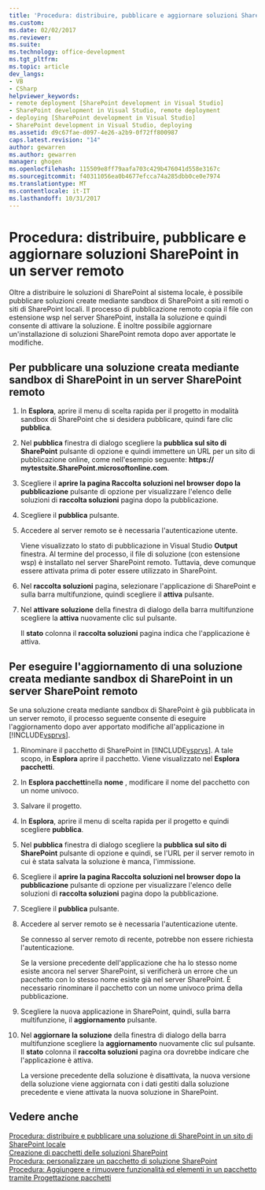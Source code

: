 ```yaml
---
title: 'Procedura: distribuire, pubblicare e aggiornare soluzioni SharePoint in un Server remoto | Documenti Microsoft'
ms.custom: 
ms.date: 02/02/2017
ms.reviewer: 
ms.suite: 
ms.technology: office-development
ms.tgt_pltfrm: 
ms.topic: article
dev_langs:
- VB
- CSharp
helpviewer_keywords:
- remote deployment [SharePoint development in Visual Studio]
- SharePoint development in Visual Studio, remote deployment
- deploying [SharePoint development in Visual Studio]
- SharePoint development in Visual Studio, deploying
ms.assetid: d9c67fae-d097-4e26-a2b9-0f72ff800987
caps.latest.revision: "14"
author: gewarren
ms.author: gewarren
manager: ghogen
ms.openlocfilehash: 115509e8ff79aafa703c429b476041d558e3167c
ms.sourcegitcommit: f40311056ea0b4677efcca74a285dbb0ce0e7974
ms.translationtype: MT
ms.contentlocale: it-IT
ms.lasthandoff: 10/31/2017
---
```

# <a name="how-to-deploy-publish-and-upgrade-sharepoint-solutions-on-a-remote-server"></a>Procedura: distribuire, pubblicare e aggiornare soluzioni SharePoint in un server remoto
  Oltre a distribuire le soluzioni di SharePoint al sistema locale, è possibile pubblicare soluzioni create mediante sandbox di SharePoint a siti remoti o siti di SharePoint locali. Il processo di pubblicazione remoto copia il file con estensione wsp nel server SharePoint, installa la soluzione e quindi consente di attivare la soluzione. È inoltre possibile aggiornare un'installazione di soluzioni SharePoint remota dopo aver apportate le modifiche.  
  
## <a name="to-publish-a-sandboxed-sharepoint-solution-to-a-remote-sharepoint-server"></a>Per pubblicare una soluzione creata mediante sandbox di SharePoint in un server SharePoint remoto  
  
1.  In **Esplora**, aprire il menu di scelta rapida per il progetto in modalità sandbox di SharePoint che si desidera pubblicare, quindi fare clic **pubblica**.  
  
2.  Nel **pubblica** finestra di dialogo scegliere la **pubblica sul sito di SharePoint** pulsante di opzione e quindi immettere un URL per un sito di pubblicazione online, come nell'esempio seguente: **https:// mytestsite.SharePoint.microsoftonline.com**.  
  
3.  Scegliere il **aprire la pagina Raccolta soluzioni nel browser dopo la pubblicazione** pulsante di opzione per visualizzare l'elenco delle soluzioni di **raccolta soluzioni** pagina dopo la pubblicazione.  
  
4.  Scegliere il **pubblica** pulsante.  
  
5.  Accedere al server remoto se è necessaria l'autenticazione utente.  
  
     Viene visualizzato lo stato di pubblicazione in Visual Studio **Output** finestra. Al termine del processo, il file di soluzione (con estensione wsp) è installato nel server SharePoint remoto. Tuttavia, deve comunque essere attivata prima di poter essere utilizzato in SharePoint.  
  
6.  Nel **raccolta soluzioni** pagina, selezionare l'applicazione di SharePoint e sulla barra multifunzione, quindi scegliere il **attiva** pulsante.  
  
7.  Nel **attivare soluzione** della finestra di dialogo della barra multifunzione scegliere la **attiva** nuovamente clic sul pulsante.  
  
     Il **stato** colonna il **raccolta soluzioni** pagina indica che l'applicazione è attiva.  
  
## <a name="to-upgrade-a-sandboxed-sharepoint-solution-on-a-remote-sharepoint-server"></a>Per eseguire l'aggiornamento di una soluzione creata mediante sandbox di SharePoint in un server SharePoint remoto  
 Se una soluzione creata mediante sandbox di SharePoint è già pubblicata in un server remoto, il processo seguente consente di eseguire l'aggiornamento dopo aver apportato modifiche all'applicazione in [!INCLUDE[vsprvs](../sharepoint/includes/vsprvs-md.md)].  
  
1.  Rinominare il pacchetto di SharePoint in [!INCLUDE[vsprvs](../sharepoint/includes/vsprvs-md.md)]. A tale scopo, in **Esplora** aprire il pacchetto. Viene visualizzato nel **Esplora pacchetti**.  
  
2.  In **Esplora pacchetti**nella **nome** , modificare il nome del pacchetto con un nome univoco.  
  
3.  Salvare il progetto.  
  
4.  In **Esplora**, aprire il menu di scelta rapida per il progetto e quindi scegliere **pubblica**.  
  
5.  Nel **pubblica** finestra di dialogo scegliere la **pubblica sul sito di SharePoint** pulsante di opzione e quindi, se l'URL per il server remoto in cui è stata salvata la soluzione è manca, l'immissione.  
  
6.  Scegliere il **aprire la pagina Raccolta soluzioni nel browser dopo la pubblicazione** pulsante di opzione per visualizzare l'elenco delle soluzioni di **raccolta soluzioni** pagina dopo la pubblicazione.  
  
7.  Scegliere il **pubblica** pulsante.  
  
8.  Accedere al server remoto se è necessaria l'autenticazione utente.  
  
     Se connesso al server remoto di recente, potrebbe non essere richiesta l'autenticazione.  
  
     Se la versione precedente dell'applicazione che ha lo stesso nome esiste ancora nel server SharePoint, si verificherà un errore che un pacchetto con lo stesso nome esiste già nel server SharePoint. È necessario rinominare il pacchetto con un nome univoco prima della pubblicazione.  
  
9. Scegliere la nuova applicazione in SharePoint, quindi, sulla barra multifunzione, il **aggiornamento** pulsante.  
  
10. Nel **aggiornare la soluzione** della finestra di dialogo della barra multifunzione scegliere la **aggiornamento** nuovamente clic sul pulsante. Il **stato** colonna il **raccolta soluzioni** pagina ora dovrebbe indicare che l'applicazione è attiva.  
  
     La versione precedente della soluzione è disattivata, la nuova versione della soluzione viene aggiornata con i dati gestiti dalla soluzione precedente e viene attivata la nuova soluzione in SharePoint.  
  
## <a name="see-also"></a>Vedere anche  
 [Procedura: distribuire e pubblicare una soluzione di SharePoint in un sito di SharePoint locale](../sharepoint/how-to-deploy-and-publish-a-sharepoint-solution-to-a-local-sharepoint-site.md)   
 [Creazione di pacchetti delle soluzioni SharePoint](../sharepoint/creating-sharepoint-solution-packages.md)   
 [Procedura: personalizzare un pacchetto di soluzione SharePoint](../sharepoint/how-to-customize-a-sharepoint-solution-package.md)   
 [Procedura: Aggiungere e rimuovere funzionalità ed elementi in un pacchetto tramite Progettazione pacchetti](../sharepoint/how-to-add-and-remove-features-and-items-to-a-package-by-using-the-package-designer.md)  
  
  